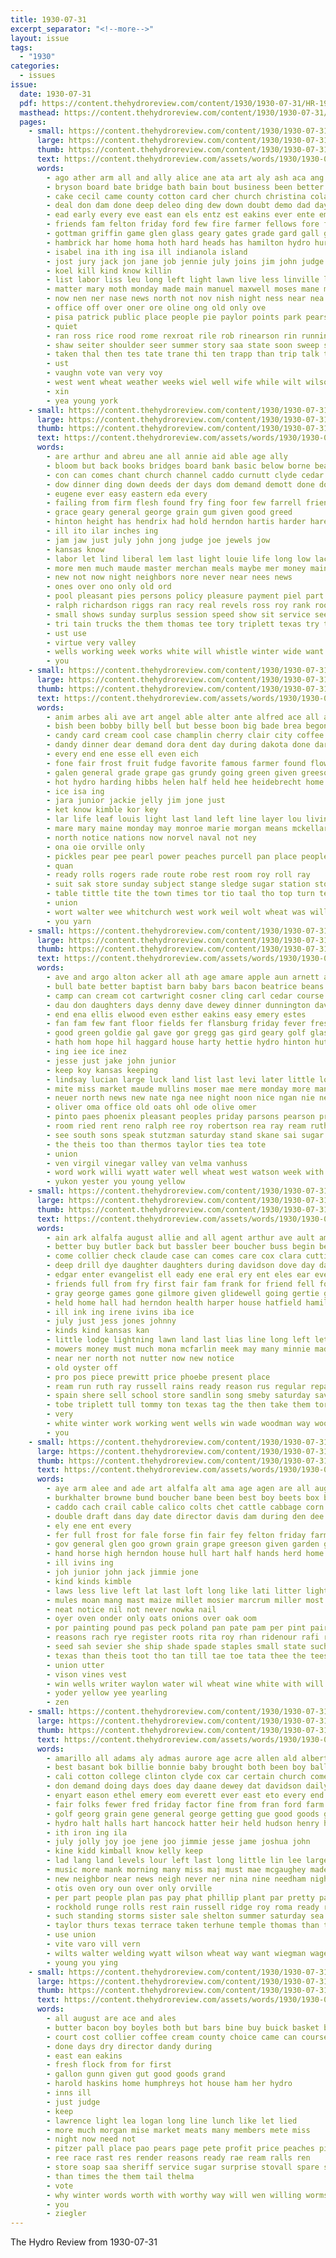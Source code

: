 ```yaml
---
title: 1930-07-31
excerpt_separator: "<!--more-->"
layout: issue
tags:
  - "1930"
categories:
  - issues
issue:
  date: 1930-07-31
  pdf: https://content.thehydroreview.com/content/1930/1930-07-31/HR-1930-07-31.pdf
  masthead: https://content.thehydroreview.com/content/1930/1930-07-31/masthead/HR-1930-07-31.jpg
  pages:
    - small: https://content.thehydroreview.com/content/1930/1930-07-31/small/HR-1930-07-31-01.jpg
      large: https://content.thehydroreview.com/content/1930/1930-07-31/large/HR-1930-07-31-01.jpg
      thumb: https://content.thehydroreview.com/content/1930/1930-07-31/thumbnails/HR-1930-07-31-01.jpg
      text: https://content.thehydroreview.com/assets/words/1930/1930-07-31/HR-1930-07-31-01.txt
      words:
        - ago ather arm all and ally alice ane ata art aly ash aca ang able alter
        - bryson board bate bridge bath bain bout business been better beat bie bea best burns beans body brown buttram both bein boy bride baptist berry back bill but benson boys bee
        - cake cecil came county cotton card cher church christina colar cool captain caddo count col car cay casper cage clay cordell con city caspers come champlin cosner class cau cos colt candice
        - deal don dam done deep deleo ding dew down doubt demo dad day driver days dean
        - ead early every eve east ean els entz est eakins ever ente emma evans esta
        - friends fam felton friday ford few fire farmer fellows fore from floyd fort fever filling fought fred fete friend fram first freeman franklin found fick farm for
        - gottman griffin game glen glass geary gates grade gard gall greenfield grew gui goodall gon genera gore gertrude governor goes
        - hambrick har home homa hoth hard heads has hamilton hydro hur hamil hite her half how henderson held high hes had hay house hart heer hen haul huron harris hearty harold hee hill
        - isabel ina ith ing isa ill indianola island
        - jost jury jack jon jane job jennie july joins jim john judge just johnny jones
        - koel kill kind know killin
        - list labor liss leu long left light lawn live less linville land lite last lahoma like lone
        - matter mary moth monday made main manuel maxwell moses mane morning marie moc mis march mas mees med many mee meade miles miss males murray miata more mills maybe mail much mitchell mong man milk
        - now nen ner nase news north not nov nish night ness near nea name new
        - office off over oner ore oline ong old only ove
        - pisa patrick public place people pie paylor points park pearson pauls point pees porter post pastor pine prewitt part par page present
        - quiet
        - ran ross rice rood rome rexroat rile rob rinearson rin running randolph roe rate rail ranks rol robbers reed reynolds race roel riding ree road rials roads rien robbe
        - shaw seiter shoulder seer summer story saa state soon sweep stange saturday stutzman second sak sich shoots smith sister smithpeters sash size swan sale struck score sting sells son sievers short sol station sup show she sunday sean scarth stance see service strong september sons sul south save sie
        - taken thal then tes tate trane thi ten trapp than trip talk teague thu tuck taylor thea times taite tall tock tanks torn teh towns the them ton tardy tee town
        - ust
        - vaughn vote van very voy
        - west went wheat weather weeks wiel well wife while wilt wilson week with wave wall walker why want ways wood wedding wee work wil win walley white way williams was will wyle
        - xin
        - yea young york
    - small: https://content.thehydroreview.com/content/1930/1930-07-31/small/HR-1930-07-31-02.jpg
      large: https://content.thehydroreview.com/content/1930/1930-07-31/large/HR-1930-07-31-02.jpg
      thumb: https://content.thehydroreview.com/content/1930/1930-07-31/thumbnails/HR-1930-07-31-02.jpg
      text: https://content.thehydroreview.com/assets/words/1930/1930-07-31/HR-1930-07-31-02.txt
      words:
        - are arthur and abreu ane all annie aid able age ally
        - bloom but back books bridges board bank basic below borne beams been best bread basi bath bonus buy bacon bal beth bruce blum business
        - con can comes chant church channel caddo curnutt clyde cedar chain cool cost canton cause come city cons company court chase cal congress county carl clark chance center cancel
        - dow dinner ding down deeds der days dom demand demott done doing dise deter deep daughter deed day due december dua ded
        - eugene ever easy eastern eda every
        - failing from firm flesh found fry fing foor few farrell friends for full fond former flint fight fleet farm fill fire first forget
        - grace geary general george grain gum given good greed
        - hinton height has hendrix had hold herndon hartis harder hares hobby house harold hard hunger hydro high haul held hart hadi head herbert home hum hay holly hatfield handle
        - ill ito ilar inches ing
        - jam jaw just july john jong judge joe jewels jow
        - kansas know
        - labor let lind liberal lem last light louie life long low lack lin leisure lay law large
        - more men much maude master merchan meals maybe mer money mains must man monday main may made mound many makin most mounts mens
        - new not now night neighbors nore never near nees news
        - ones over ono only old ord
        - pool pleasant pies persons policy pleasure payment piel part present people place per press plas pleas prey peace president piper
        - ralph richardson riggs ran racy real revels ross roy rank room reno rouse
        - small shows sunday surplus session speed show sit service see speak such springs said sur sae sun sole school smith sell set special sane study say sion sweet sunda size she summer save supper streams stork streets salary
        - tri tain trucks the them thomas tee tory triplett texas try ton too thew take ting talk than title tra tooth
        - ust use
        - virtue very valley
        - wells working week works white will whistle winter wide want wing was why wife work waters with
        - you
    - small: https://content.thehydroreview.com/content/1930/1930-07-31/small/HR-1930-07-31-03.jpg
      large: https://content.thehydroreview.com/content/1930/1930-07-31/large/HR-1930-07-31-03.jpg
      thumb: https://content.thehydroreview.com/content/1930/1930-07-31/thumbnails/HR-1930-07-31-03.jpg
      text: https://content.thehydroreview.com/assets/words/1930/1930-07-31/HR-1930-07-31-03.txt
      words:
        - anim arbes ali ave art angel able alter ante alfred ace all are and apple
        - bish been bobby billy bell but besse boon big bade brea begonia body beans best bryson boys bread butt buckingham
        - candy card cream cool case champlin cherry clair city coffee coast coleman cant cecil company cake crayon cai
        - dandy dinner dear demand dora dent day during dakota done dar death
        - every end ene esse ell even eich
        - fone fair frost fruit fudge favorite famous farmer found flowers fail fruits from free friday fiest first fields for farm friends folks
        - galen general grade grape gas grundy going green given greeson glass grain grund
        - hot hydro harding hibbs helen half held hee heidebrecht home has homen hinton harry harvest huntley hope head house how
        - ice isa ing
        - jara junior jackie jelly jim jone just
        - ket know kimble kor key
        - lar life leaf louis light last land left line layer lou living look lemuel lape lower lay luce
        - mare mary maine monday may monroe marie morgan means mckellar made mack missouri miss mules mon muck more must
        - north notice nations now norvel naval not ney
        - ona oie orville only
        - pickles pear pee pearl power peaches purcell pan place people person pot plum pickle peggy per price piece present pint pound painting pillow page peach piano
        - quan
        - ready rolls rogers rade route robe rest room roy roll ray
        - suit sak store sunday subject stange sledge sugar station stockton staples strawberry scarf spender show still son shore sack second sam strike schools sweet sena save service smith said samples say september shown set serre size
        - table tittle tite the town times tor tio taal tho top turn tell tea tase ted
        - union
        - wort walter wee whitchurch west work weil wolt wheat was will while won with wax want wars well william water willie worley wilson went way wheaton week
        - you yarn
    - small: https://content.thehydroreview.com/content/1930/1930-07-31/small/HR-1930-07-31-04.jpg
      large: https://content.thehydroreview.com/content/1930/1930-07-31/large/HR-1930-07-31-04.jpg
      thumb: https://content.thehydroreview.com/content/1930/1930-07-31/thumbnails/HR-1930-07-31-04.jpg
      text: https://content.thehydroreview.com/assets/words/1930/1930-07-31/HR-1930-07-31-04.txt
      words:
        - ave and argo alton acker all ath age amare apple aun arnett ark alva auch ard aud august albert abe ane are ara
        - bull bate better baptist barn baby bars bacon beatrice beans buy ben brewer bose barber brew brought but bland below
        - camp can cream cot cartwright cosner cling carl cedar course cruzan cyril class close come clara cage child cheap cee craig coffee cake came clinton church cool coe clarence
        - dau don daughters days denny dave dewey dinner dunnington david divas dooley day daughter double
        - end ena ellis elwood even esther eakins easy emery estes
        - fan fam few fant floor fields fer flansburg friday fever fresh fun for friend fish farm from fire fred farrell
        - good green goldie gal gave gor gregg gas gird geary golf glass german gertrude
        - hath hom hope hil haggard house harty hettie hydro hinton hutchinson herbert hor her hose herr hodges home horn herndon hardware harold hot
        - ing iee ice inez
        - jesse just jake john junior
        - keep koy kansas keeping
        - lindsay lucian large luck land list last levi later little lola lucille live ling lou low leona lore left lawless like
        - mite miss market maude mullins moser mae mere monday more many misa missouri mee most miller mis mckee
        - neuer north news new nate nga nee night noon nice ngan nie need newman near neumeyer nan noel
        - oliver oma office old oats ohl ode olive omer
        - pinto paes phoenix pleasant peoples priday parsons pearson present paul pieper people public pure potter pian perry peaches pair pankratz pitzer phe parent
        - room ried rent reno ralph ree roy robertson rea ray ream ruth raymond rings ren
        - see south sons speak stutzman saturday stand skane sai sugar sor supper sand store simpson sunday sales strawberry son school sale snyder stewart short sturgill staples sein stock stem sch stutz stove small sylvester
        - the theis too than thermos taylor ties tea tote
        - union
        - ven virgil vinegar valley van velma vanhuss
        - word work willi wyatt water well wheat west watson week with went write wil wax will wee want weather wilson white was
        - yukon yester you young yellow
    - small: https://content.thehydroreview.com/content/1930/1930-07-31/small/HR-1930-07-31-05.jpg
      large: https://content.thehydroreview.com/content/1930/1930-07-31/large/HR-1930-07-31-05.jpg
      thumb: https://content.thehydroreview.com/content/1930/1930-07-31/thumbnails/HR-1930-07-31-05.jpg
      text: https://content.thehydroreview.com/assets/words/1930/1930-07-31/HR-1930-07-31-05.txt
      words:
        - ain ark alfalfa august allie and all agent arthur ave ault amarillo adams are
        - better buy butler back but bassler beer boucher buss begin bethany bandy business best block branson brother big body bring boys bolster bone
        - come collier check claude case can comes care cox clara cutting con class cecil call company close city county church cream charlie car clinton cantrell card cold course cake
        - deep drill dye daughter daughters during davidson dove day dan david durham death dandy done die
        - edgar enter evangelist ell eady ene eral ery ent eles ear every effie
        - friends full from fry first fair fam frank for friend fell found
        - gray george games gone gilmore given glidewell going gertie good goldie general
        - held home hall had herndon health harper house hatfield hamilton holes hydro her handy hour
        - ill ink ing irene ivins iba ice
        - july just jess jones johnny
        - kinds kind kansas kan
        - little lodge lightning lawn land last lias line long left lett lines loving let leader lin
        - mowers money must much mona mcfarlin meek may many minnie made makin more members morning miller min miss maude
        - near ner north not nutter now new notice
        - old oyster off
        - pro pos piece prewitt price phoebe present place
        - ream run ruth ray russell rains ready reason rus regular repa ralph
        - spain shere sell school store sandlin song smeby saturday save surprise struck sewing sister stoves stock special silver staple she sale sunday salt space sil simmon see sallie stich sons show sleet son sher slagell stolen sith saas seems simmons
        - tobe triplett tull tommy ton texas tag the then take them torn terhune truly
        - very
        - white winter work working went wells win wade woodman way wool williams was well wilcox waters wharton wish williamson week welt window weatherford walt while wat with write will warm
        - you
    - small: https://content.thehydroreview.com/content/1930/1930-07-31/small/HR-1930-07-31-06.jpg
      large: https://content.thehydroreview.com/content/1930/1930-07-31/large/HR-1930-07-31-06.jpg
      thumb: https://content.thehydroreview.com/content/1930/1930-07-31/thumbnails/HR-1930-07-31-06.jpg
      text: https://content.thehydroreview.com/assets/words/1930/1930-07-31/HR-1930-07-31-06.txt
      words:
        - aye arm alee and ade art alfalfa alt ama age agen are all august alva
        - burkhalter browne bund boucher bane been best boy beets box beat blue both bill beans board barley bulls bull blick but bolls bryson bet bon bush bor boys big brood blaine butcher
        - caddo cach crail cable calico colts chet cattle cabbage corn cotton count class cal coty core card china cence cen county champion college clyde cotte
        - double draft dans day date director davis dam during den dee
        - ely ene ent every
        - fer full frost for fale forse fin fair fey felton friday farm flowers flower fam from free fruits foe
        - gov general glen goo grown grain grape greeson given garden glass grass
        - hand horse high herndon house hull hart half hands herd home henry heads haga hydro has
        - ill ivins ing
        - joh junior john jack jimmie jone
        - kind kinds kimble
        - laws less live left lat last loft long like lati litter lighter lowing lowell lulu
        - mules moan mang mast maize millet mosier marcrum miller most milo must montis meas made mare money maat mate mule march may man members
        - neat notice nil not never nowka nail
        - oyer oven onder only oats onions over oak oom
        - por painting pound pas peck poland pan pate pam per pint pair penne page paw pratt pro peed part plenty pion peaches president pei person pree points parm place pale
        - reasons rach rye register roots rita roy rhan ridenour rafi radish ries red roar rest rae
        - seed sah sevier she ship shade spade staples small state such september sept sae selene six seeds stock sack som start sees sam show subject second sire shown score sherman samples shall sample senior sions stalls saturday strawberry saas single sult see
        - texas than theis toot tho tan till tae toe tata thee the tees tease taylor ted tice team tee ton tou town
        - union utter
        - vison vines vest
        - win wells writer waylon water wil wheat wine white with will work wild wanda
        - yoder yellow yee yearling
        - zen
    - small: https://content.thehydroreview.com/content/1930/1930-07-31/small/HR-1930-07-31-07.jpg
      large: https://content.thehydroreview.com/content/1930/1930-07-31/large/HR-1930-07-31-07.jpg
      thumb: https://content.thehydroreview.com/content/1930/1930-07-31/thumbnails/HR-1930-07-31-07.jpg
      text: https://content.thehydroreview.com/assets/words/1930/1930-07-31/HR-1930-07-31-07.txt
      words:
        - amarillo all adams aly admas aurore age acre allen ald albert acer able ane and ace ard are
        - best basant bok billie bonnie baby brought both been boy ball begin blue born business box bickel but blackwell bring buy
        - cali cotton college clinton clyde cox car certain church come chain chambers carney clement city comes can cody cosner colorado company claude call county
        - don demand doing days does day daane dewey dat davidson daily dinner duty daughter deme
        - enyart eason ethel emery eom everett ever east eto every end earl
        - fair folks fewer fred friday factor fine from fran ford farm foreman field foot farms fer fiel for
        - golf georg grain gene general george getting gue good goods garland
        - hydro halt halls hart hancock hatter heir held hudson henry hed hie him has her hon hae hard hing home happy holte had husband hilliard heres
        - ith iron ing ila
        - july jolly joy joe jene joo jimmie jesse jame joshua john
        - kine kidd kimball know kelly keep
        - lad lang land levels lour left last long little lin lee large lights low lasater
        - music more mank morning many miss maj must mae mcgaughey made money miles million moment mere mol mole means mobile mauk mingle most method maga med mcalester may mow mackey morrow morgan moses men
        - new neighbor near news neigh never ner nina nine needham night not needs necessary
        - otis oven ory oun over only orville
        - per part people plan pas pay phat phillip plant par pretty past plane price page pies public
        - rockhold runge rolls rest rain russell ridge roy roma ready rich richard
        - such standing storms sister sale shelton summer saturday sea sipes sunday soon smell save stick show snow stockton shannon smith service share savi spender sell scott son short sermon stam search states
        - taylor thurs texas terrace taken terhune temple thomas than too tanks tor town then the tho trip tes them thing turn take
        - use union
        - vite varo vill vern
        - wilts walter welding wyatt wilson wheat way want wiegman wages work with week wonder will weeks while was weatherford well weather
        - young you ying
    - small: https://content.thehydroreview.com/content/1930/1930-07-31/small/HR-1930-07-31-08.jpg
      large: https://content.thehydroreview.com/content/1930/1930-07-31/large/HR-1930-07-31-08.jpg
      thumb: https://content.thehydroreview.com/content/1930/1930-07-31/thumbnails/HR-1930-07-31-08.jpg
      text: https://content.thehydroreview.com/assets/words/1930/1930-07-31/HR-1930-07-31-08.txt
      words:
        - all august are ace and ales
        - butter bacon boy boyles both but bars bine buy buick basket below bologna better best brother bel
        - court cost collier coffee cream county choice came can course collins clerk cor cheese come coleman
        - done days dry director dandy during
        - east ean eakins
        - fresh flock from for first
        - gallon gunn given gut good goods grand
        - harold haskins home humphreys hot house ham her hydro
        - inns ill
        - just judge
        - keep
        - lawrence light lea logan long line lunch like let lied
        - more much morgan mise market meats many members mete miss
        - night now need not
        - pitzer pall place pao pears page pete profit price peaches pine pert present pork pickle point
        - ree race rast res render reasons ready rae ream ralls ren
        - store soap saa sheriff service sugar surprise stovall spare summer springs sal smit son state sardin such
        - than times the them tail thelma
        - vote
        - why winter words worth with worthy way will wen willing worms want while well wade ware
        - you
        - ziegler
---
```


The Hydro Review from 1930-07-31

<!--more-->

